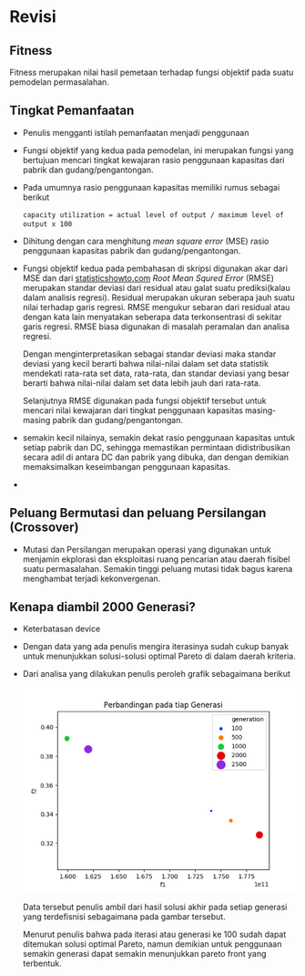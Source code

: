# Revisi


## Fitness

Fitness merupakan nilai hasil pemetaan terhadap fungsi objektif pada suatu pemodelan permasalahan.

## Tingkat Pemanfaatan
- Penulis mengganti istilah pemanfaatan menjadi penggunaan
- Fungsi objektif yang kedua pada pemodelan, ini merupakan fungsi yang bertujuan mencari tingkat kewajaran rasio penggunaan kapasitas dari pabrik dan gudang/pengantongan. 
- Pada umumnya rasio penggunaan kapasitas memiliki rumus sebagai berikut

    ```
    capacity utilization = actual level of output / maximum level of output x 100
    ```

- Dihitung dengan cara menghitung *mean square error* (MSE) rasio penggunaan kapasitas pabrik dan gudang/pengantongan.
- Fungsi objektif kedua pada pembahasan di skripsi digunakan akar dari MSE dan dari [statisticshowto.com](https://www.statisticshowto.com/rmse/) *Root Mean Squred Error* (RMSE) merupakan standar deviasi dari residual atau galat suatu prediksi(kalau dalam analisis regresi). Residual merupakan ukuran seberapa jauh suatu nilai terhadap garis regresi. RMSE mengukur sebaran dari residual atau dengan kata lain menyatakan seberapa data terkonsentrasi di sekitar garis regresi. RMSE biasa digunakan di masalah peramalan dan analisa regresi.

    Dengan menginterpretasikan sebagai standar deviasi maka standar deviasi yang kecil berarti bahwa nilai-nilai dalam set data statistik mendekati rata-rata set data, rata-rata, dan standar deviasi yang besar berarti bahwa nilai-nilai dalam set data lebih jauh dari rata-rata.

    Selanjutnya RMSE digunakan pada fungsi objektif tersebut untuk mencari nilai kewajaran dari tingkat penggunaan kapasitas masing-masing pabrik dan gudang/pengantongan.



- semakin kecil nilainya, semakin dekat rasio penggunaan kapasitas untuk setiap pabrik dan DC, sehingga memastikan permintaan didistribusikan secara adil di antara DC dan pabrik yang dibuka, dan dengan demikian memaksimalkan keseimbangan penggunaan kapasitas.


- 


## Peluang Bermutasi dan peluang Persilangan (Crossover)

- Mutasi dan Persilangan merupakan operasi yang digunakan untuk menjamin ekplorasi dan eksploitasi ruang pencarian atau daerah fisibel suatu permasalahan. Semakin tinggi peluang mutasi tidak bagus karena menghambat terjadi kekonvergenan.


## Kenapa diambil 2000 Generasi?
 - Keterbatasan device
 - Dengan data yang ada penulis mengira iterasinya sudah cukup banyak untuk menunjukkan solusi-solusi optimal Pareto di dalam daerah kriteria.
 - Dari analisa yang dilakukan penulis peroleh grafik sebagaimana berikut

    ![comparisonbypopulation](comparison/bypopulation.png)

    Data tersebut penulis ambil dari hasil solusi akhir pada setiap generasi yang terdefisnisi sebagaimana pada gambar tersebut.

    Menurut penulis bahwa pada iterasi atau generasi ke 100 sudah dapat ditemukan solusi optimal Pareto, namun demikian untuk penggunaan semakin generasi dapat semakin menunjukkan pareto front yang terbentuk.


